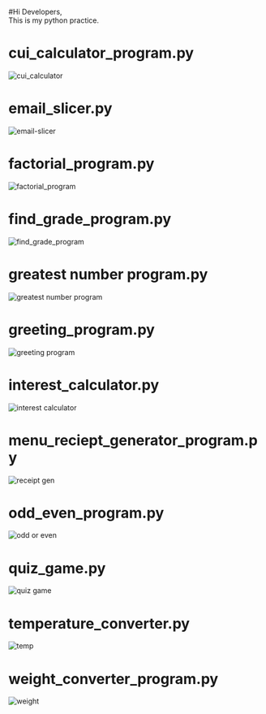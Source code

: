 
#Hi Developers,<br>
  This is my python practice.<br>

# cui_calculator_program.py<br>
![cui_calculator](https://github.com/user-attachments/assets/bfbde0db-8841-4dbd-a844-954e86694b4c)

# email_slicer.py<br>
![email-slicer](https://github.com/user-attachments/assets/80c784f0-499b-4862-8cc2-3d1d70d83c53)

# factorial_program.py<br>
![factorial_program](https://github.com/user-attachments/assets/8b0fc128-5b22-4d0c-b235-f34b9f8040bc)

# find_grade_program.py<br>
![find_grade_program](https://github.com/user-attachments/assets/c7fa5a8f-31c5-429a-89af-74e57b10ddce)

# greatest number program.py<br>
![greatest number program](https://github.com/user-attachments/assets/16d9368a-9c6d-49fe-b3b5-1c5db9173661)

# greeting_program.py<br>
![greeting program](https://github.com/user-attachments/assets/0b7b01f0-60f0-40f9-a766-17a3498fd5d6)

# interest_calculator.py<br>
![interest calculator](https://github.com/user-attachments/assets/8e2e2847-30f6-441d-85e3-5ab3b61b2392)

# menu_reciept_generator_program.py<br>
![receipt gen](https://github.com/user-attachments/assets/03ea1a27-1196-4edc-8be9-dbbda33968c5)

# odd_even_program.py<br>
![odd or even](https://github.com/user-attachments/assets/1d028f2b-cd43-4e29-aa32-fb70a716bdf0)

# quiz_game.py<br>
![quiz game](https://github.com/user-attachments/assets/e2f0cc57-a9e4-434a-bc98-d638214e657a)

# temperature_converter.py<br>
![temp](https://github.com/user-attachments/assets/7aae0df4-fbaf-4ca3-a58e-f31a4fade75e)

# weight_converter_program.py<br>
![weight](https://github.com/user-attachments/assets/e8977a93-edd3-4af7-8644-9e99d082ded8)

